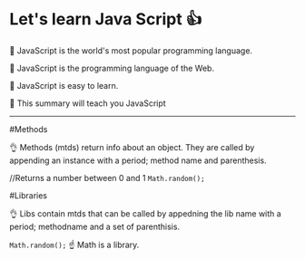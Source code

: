 # Let's learn Java Script 👍

:small_orange_diamond: JavaScript is the world's most popular programming language.

:small_orange_diamond: JavaScript is the programming language of the Web.

:small_orange_diamond: JavaScript is easy to learn.

:small_orange_diamond: This summary will teach you JavaScript

-----------------------------------------------------------------------------------

#Methods

👌 Methods (mtds) return info about an object. They are called by appending an instance with a period; method name and parenthesis.

//Returns a number between 0 and 1
```Math.random();```

#Libraries

👌 Libs contain mtds that can be called by appedning the lib name with a period; methodname and a set of parenthisis.

```Math.random();``` 
☝️ Math is a library.
